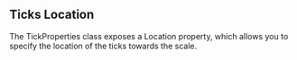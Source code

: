 ## Ticks Location
The TickProperties class exposes a Location property, which allows you to specify the location of the ticks towards the scale.

[//]: <keywords: radhorizontallineargauge, horizontallinearscale, majortickrelativeheight, middletickrelativeheight, minortickrelativeheight, majorticklocation, middleticklocation, minorticklocation, tickproperties>